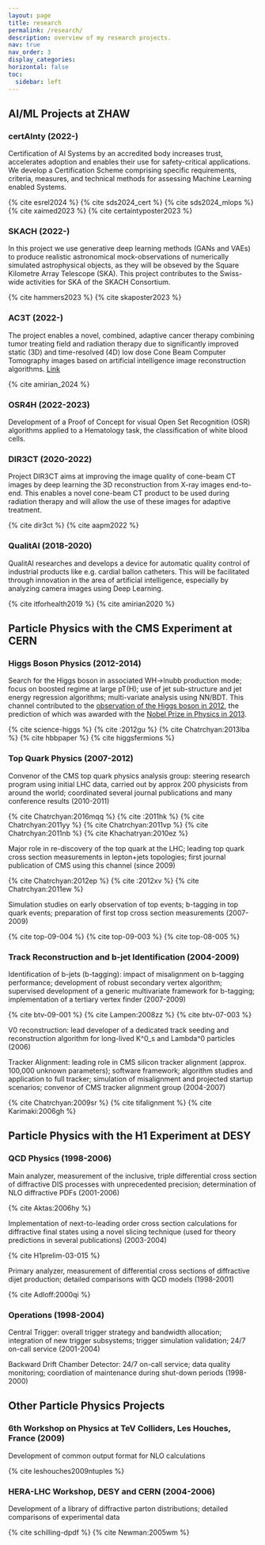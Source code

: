 ```yaml
---
layout: page
title: research
permalink: /research/
description: overview of my research projects.
nav: true
nav_order: 3
display_categories: 
horizontal: false
toc:
  sidebar: left
---
```





## AI/ML Projects at ZHAW


### certAInty (2022-)

Certification of AI Systems by an accredited body increases trust, accelerates adoption and enables their use for safety-critical applications. We develop a Certification Scheme comprising specific requirements, criteria, measures, and technical methods for assessing Machine Learning enabled Systems.

{% cite esrel2024 %}
{% cite sds2024_cert %}
{% cite sds2024_mlops %}
{% cite xaimed2023 %}
{% cite certaintyposter2023 %}

### SKACH (2022-)

In this project we use generative deep learning methods (GANs and VAEs) to produce realistic astronomical mock-observations of numerically simulated astrophysical objects, as they will be obseved by the Square Kilometre Array Telescope (SKA). This project contributes to the Swiss-wide activities for SKA of the SKACH Consortium.  

{% cite hammers2023 %}
{% cite skaposter2023 %}

### AC3T (2022-)

The project enables a novel, combined, adaptive cancer therapy combining tumor treating field and radiation therapy due to significantly improved static (3D) and time-resolved (4D) low dose Cone Beam Computer Tomography images based on artificial intelligence image reconstruction algorithms. [Link](https://www.zhaw.ch/en/research/research-database/project-detailview/projektid/5134/)

{% cite amirian_2024 %}

### OSR4H (2022-2023)

Development of a Proof of Concept for visual Open Set Recognition (OSR) algorithms applied to a Hematology task, the classification of white blood cells.

### DIR3CT (2020-2022)

Project DIR3CT aims at improving the image quality of cone-beam CT images by deep learning the 3D reconstruction from X-ray images end-to-end. This enables a novel cone-beam CT product to be used during radiation therapy and will allow the use of these images for adaptive treatment.

{% cite dir3ct %}
{% cite aapm2022 %}


### QualitAI (2018-2020)

QualitAI researches and develops a device for automatic quality control of industrial products like e.g. cardial ballon catheters. This will be facilitated through innovation in the area of artificial intelligence, especially by analyzing camera images using  Deep Learning.

{% cite itforhealth2019 %}
{% cite amirian2020 %}


## Particle Physics with the CMS Experiment at CERN


### Higgs Boson Physics (2012-2014)


Search for the Higgs boson in associated WH->lnubb production mode; focus on boosted regime at large pT(H); 
use of jet sub-structure and jet energy regression algorithms; multi-variate analysis using NN/BDT. This channel contributed to the
[observation of the Higgs boson in 2012](https://home.cern/science/physics/higgs-boson), the prediction of which was awarded with the [Nobel Prize in Physics in 2013](https://www.nobelprize.org/prizes/physics/2013/summary/).


{% cite science-higgs  %}
{% cite :2012gu  %}
{% cite Chatrchyan:2013lba   %}
{% cite hbbpaper  %}
{% cite higgsfermions %}


### Top Quark Physics (2007-2012)


Convenor of the CMS top quark physics analysis group: steering research program using initial LHC data, carried out by approx 200 physicists from around the world; coordinated several journal publications and many conference results (2010-2011)

{% cite Chatrchyan:2016mqq  %}
{% cite :2011hk  %}
{% cite Chatrchyan:2011yy  %}
{% cite Chatrchyan:2011vp  %}
{% cite Chatrchyan:2011nb  %}
{% cite Khachatryan:2010ez  %}

Major role in re-discovery of the top quark at the LHC; leading top quark cross section measurements in lepton+jets topologies; first journal publication of CMS using this channel (since 2009)

{% cite Chatrchyan:2012ep  %}
{% cite :2012xv  %}
{% cite Chatrchyan:2011ew  %}

Simulation studies on early observation of top events; b-tagging in top quark events; preparation of first top cross section measurements (2007-2009)

{% cite top-09-004  %}
{% cite top-09-003  %}
{% cite top-08-005  %}

### Track Reconstruction and b-jet Identification (2004-2009)


Identification of b-jets (b-tagging): impact of misalignment on b-tagging performance; development of robust secondary vertex algorithm; supervised development of a generic multivariate framework for b-tagging; implementation of a tertiary vertex finder (2007-2009)

{% cite btv-09-001  %}
{% cite Lampen:2008zz  %}
{% cite btv-07-003  %}

V0 reconstruction: lead developer of a dedicated track seeding and reconstruction algorithm for long-lived K^0_s and Lambda^0 particles (2006)

Tracker Alignment: leading role in CMS silicon tracker alignment (approx. 100,000 unknown parameters); software framework; algorithm studies and application to full tracker; simulation of misalignment and projected startup scenarios; convenor of CMS tracker alignment group (2004-2007)

{% cite Chatrchyan:2009sr  %}
{% cite tifalignment  %}
{% cite Karimaki:2006gh  %}

## Particle Physics with the H1 Experiment at DESY


### QCD Physics (1998-2006)
	

Main analyzer, measurement of the inclusive, triple differential cross section of diffractive DIS processes with unprecedented precision; determination of NLO diffractive PDFs (2001-2006)

{% cite Aktas:2006hy  %}

Implementation of next-to-leading order cross section calculations for diffractive final states using a novel slicing technique (used for theory predictions in several publications) (2003-2004)

{% cite H1prelim-03-015  %}

Primary analyzer, measurement of differential cross sections of diffractive dijet production; detailed comparisons with QCD models (1998-2001)

{% cite Adloff:2000qi  %}


### Operations (1998-2004)


Central Trigger: overall trigger strategy and bandwidth allocation; integration of new trigger subsystems; trigger simulation validation; 24/7 on-call service (2001-2004)

Backward Drift Chamber Detector: 24/7 on-call service; data quality monitoring; coordiation of maintenance during shut-down periods (1998-2000)



## Other Particle Physics Projects

### 6th Workshop on Physics at TeV Colliders, Les Houches, France (2009)

Development of common output format for NLO calculations

{% cite leshouches2009ntuples  %}

### HERA-LHC Workshop, DESY and CERN (2004-2006)

Development of a library of diffractive parton distributions; detailed comparisons of experimental data

{% cite schilling-dpdf  %}
{% cite Newman:2005wm  %}
